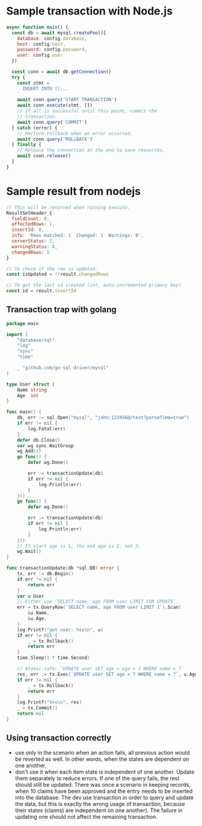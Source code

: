 # Sample transaction with Node.js

```js
async function main() {
  const db = await mysql.createPool({
    database: config.database,
    host: config.host,
    password: config.password,
    user: config.user
  })

  const conn = await db.getConnection()
  try {
    const stmt = `
      INSERT INTO ()...
    `
    await conn.query('START TRANSACTION')
    await conn.execute(stmt, [])
    // If all is successful until this point, commit the 
    // transaction.
    await conn.query('COMMIT')
  } catch (error) {
    // Perform rollback when an error occurred.
    await conn.query('ROLLBACK')
  } finally {
    // Release the connection at the end to save resources.
    await conn.release()
  }
} 
```
# Sample result from nodejs

```js
// This will be returned when running execute.
ResultSetHeader {
  fieldCount: 0,
  affectedRows: 1,
  insertId: 0,
  info: 'Rows matched: 1  Changed: 1  Warnings: 0',
  serverStatus: 2,
  warningStatus: 0,
  changedRows: 1 
}

// To check if the row is updated.
const isUpdated = !!result.changedRows

// To get the last id created (int, auto-incremented primary key)
const id = result.insertId
```


## Transaction trap with golang

```go
package main

import (
	"database/sql"
	"log"
	"sync"
	"time"

	_ "github.com/go-sql-driver/mysql"
)

type User struct {
	Name string
	Age  int
}

func main() {
	db, err := sql.Open("mysql", "john:123456@/test?parseTime=true")
	if err != nil {
		log.Fatal(err)
	}
	defer db.Close()
	var wg sync.WaitGroup
	wg.Add(2)
	go func() {
		defer wg.Done()

		err := transactionUpdate(db)
		if err != nil {
			log.Println(err)
		}
	}()
	go func() {
		defer wg.Done()

		err := transactionUpdate(db)
		if err != nil {
			log.Println(err)
		}
	}()
	// If start age is 1, the end age is 2, not 3.
	wg.Wait()
}

func transactionUpdate(db *sql.DB) error {
	tx, err := db.Begin()
	if err != nil {
		return err
	}
	var u User
	// Either use `SELECT name, age FROM user LIMIT FOR UPDATE`
	err = tx.QueryRow(`SELECT name, age FROM user LIMIT 1`).Scan(
		&u.Name,
		&u.Age,
	)
	log.Printf("got user: %+v\n", u)
	if err != nil {
		_ = tx.Rollback()
		return err
	}
	time.Sleep(1 * time.Second)

	// Atomic-safe: `UPDATE user SET age = age + 1 WHERE name = ?`
	res, err := tx.Exec(`UPDATE user SET age = ? WHERE name = ?`, u.Age+1, u.Name)
	if err != nil {
		_ = tx.Rollback()
		return err
	}
	log.Printf("%+v\n", res)
	_ = tx.Commit()
	return nil
}
```

## Using transaction correctly

- use only in the scenario when an action fails, all previous action would be reverted as well. In other words, when the states are dependent on one another.
- don't use it when each item state is independent of one another. Update them separately to reduce errors. If one of the query fails, the rest should still be updated. There was once a scenario in keeping records, when 10 claims have been approved and the entry needs to be inserted into the database. The dev use transaction in order to query and update the data, but this is exactly the wrong usage of transaction, because their states (claims) are independent on one another). The failure in updating one should not affect the remaining transaction.
